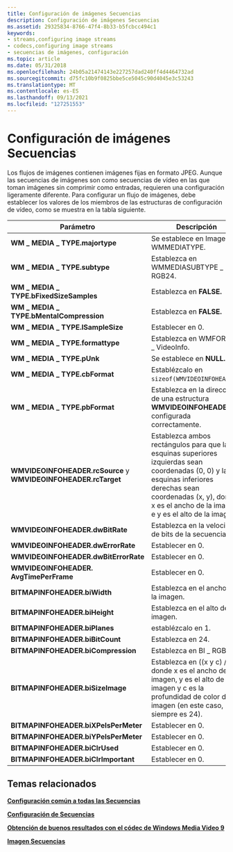 ```yaml
---
title: Configuración de imágenes Secuencias
description: Configuración de imágenes Secuencias
ms.assetid: 29325834-8766-47f4-8b33-b5fcbcc494c1
keywords:
- streams,configuring image streams
- codecs,configuring image streams
- secuencias de imágenes, configuración
ms.topic: article
ms.date: 05/31/2018
ms.openlocfilehash: 24b05a21474143e227257dad240ff4d4464732ad
ms.sourcegitcommit: d75fc10b9f0825bbe5ce5045c90d4045e3c53243
ms.translationtype: MT
ms.contentlocale: es-ES
ms.lasthandoff: 09/13/2021
ms.locfileid: "127251553"
---
```

# <a name="configuring-image-streams"></a>Configuración de imágenes Secuencias

Los flujos de imágenes contienen imágenes fijas en formato JPEG. Aunque las secuencias de imágenes son como secuencias de vídeo en las que toman imágenes sin comprimir como entradas, requieren una configuración ligeramente diferente. Para configurar un flujo de imágenes, debe establecer los valores de los miembros de las estructuras de configuración de vídeo, como se muestra en la tabla siguiente.



| Parámetro                                                           | Descripción                                                                                                                                                                      |
|-------------------------------------------------------------------|----------------------------------------------------------------------------------------------------------------------------------------------------------------------------------|
| **WM \_ MEDIA \_ TYPE.majortype**                                     | Se establece en Imagen \_ WMMEDIATYPE.                                                                                                                                                       |
| **WM \_ MEDIA \_ TYPE.subtype**                                       | Establezca en WMMEDIASUBTYPE \_ RGB24.                                                                                                                                                    |
| **WM \_ MEDIA \_ TYPE.bFixedSizeSamples**                             | Establezca en **FALSE.**                                                                                                                                                                |
| **WM \_ MEDIA \_ TYPE.bMentalCompression**                          | Establezca en **FALSE.**                                                                                                                                                                |
| **WM \_ MEDIA \_ TYPE.lSampleSize**                                   | Establecer en 0.                                                                                                                                                                        |
| **WM \_ MEDIA \_ TYPE.formattype**                                    | Establezca en WMFORMAT \_ VideoInfo.                                                                                                                                                      |
| **WM \_ MEDIA \_ TYPE.pUnk**                                          | Se establece en **NULL.**                                                                                                                                                                 |
| **WM \_ MEDIA \_ TYPE.cbFormat**                                      | Establézcalo en `sizeof(WMVIDEOINFOHEADER)`.                                                                                                                                              |
| **WM \_ MEDIA \_ TYPE.pbFormat**                                      | Establezca en la dirección de una estructura **WMVIDEOINFOHEADER** configurada correctamente.                                                                                                     |
| **WMVIDEOINFOHEADER.rcSource** y **WMVIDEOINFOHEADER.rcTarget** | Establezca ambos rectángulos para que las esquinas superiores izquierdas sean coordenadas (0, 0) y las esquinas inferiores derechas sean coordenadas (x, y), donde x es el ancho de la imagen e y es el alto de la imagen. |
| **WMVIDEOINFOHEADER.dwBitRate**                                   | Establezca en la velocidad de bits de la secuencia.                                                                                                                                               |
| **WMVIDEOINFOHEADER.dwErrorRate**                                 | Establecer en 0.                                                                                                                                                                        |
| **WMVIDEOINFOHEADER.dwBitErrorRate**                              | Establecer en 0.                                                                                                                                                                        |
| **WMVIDEOINFOHEADER. AvgTimePerFrame**                             | Establecer en 0.                                                                                                                                                                        |
| **BITMAPINFOHEADER.biWidth**                                      | Establezca en el ancho de la imagen.                                                                                                                                                   |
| **BITMAPINFOHEADER.biHeight**                                     | Establezca en el alto de la imagen.                                                                                                                                                  |
| **BITMAPINFOHEADER.biPlanes**                                     | establézcalo en 1.                                                                                                                                                                        |
| **BITMAPINFOHEADER.biBitCount**                                   | Establezca en 24.                                                                                                                                                                       |
| **BITMAPINFOHEADER.biCompression**                                | Establezca en BI \_ RGB.                                                                                                                                                                  |
| **BITMAPINFOHEADER.biSizeImage**                                  | Establezca en ((x y c) / 8), donde x es el ancho de la imagen, y es el alto de la imagen y c es la profundidad de color de la imagen (en este caso, \* \* siempre es 24).                     |
| **BITMAPINFOHEADER.biXPelsPerMeter**                              | Establecer en 0.                                                                                                                                                                        |
| **BITMAPINFOHEADER.biYPelsPerMeter**                              | Establecer en 0.                                                                                                                                                                        |
| **BITMAPINFOHEADER.biClrUsed**                                    | Establecer en 0.                                                                                                                                                                        |
| **BITMAPINFOHEADER.biClrImportant**                               | Establecer en 0.                                                                                                                                                                        |



 

## <a name="related-topics"></a>Temas relacionados

<dl> <dt>

[**Configuración común a todas las Secuencias**](configuration-common-to-all-streams.md)
</dt> <dt>

[**Configuración de Secuencias**](configuring-streams.md)
</dt> <dt>

[**Obtención de buenos resultados con el códec de Windows Media Video 9**](getting-good-results-with-the-windows-media-video-9-screen-codec.md)
</dt> <dt>

[**Imagen Secuencias**](image-streams.md)
</dt> </dl>

 

 





